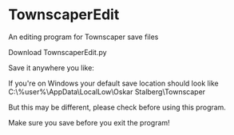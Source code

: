 # TownscaperEdit
An editing program for Townscaper save files


Download TownscaperEdit.py

Save it anywhere you like:

If you're on Windows your default save location should look like
 C:\\%user%\AppData\LocalLow\Oskar Stalberg\Townscaper 
 
But this may be different, please check before using this program. 

Make sure you save before you exit the program!
